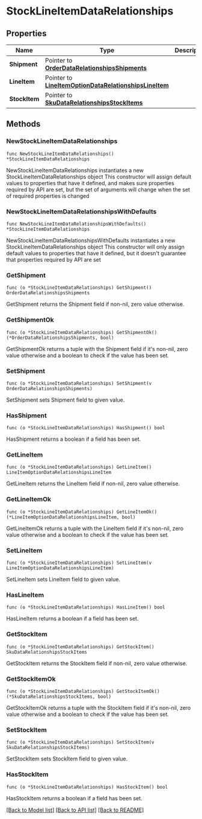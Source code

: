 # StockLineItemDataRelationships

## Properties

Name | Type | Description | Notes
------------ | ------------- | ------------- | -------------
**Shipment** | Pointer to [**OrderDataRelationshipsShipments**](OrderDataRelationshipsShipments.md) |  | [optional] 
**LineItem** | Pointer to [**LineItemOptionDataRelationshipsLineItem**](LineItemOptionDataRelationshipsLineItem.md) |  | [optional] 
**StockItem** | Pointer to [**SkuDataRelationshipsStockItems**](SkuDataRelationshipsStockItems.md) |  | [optional] 

## Methods

### NewStockLineItemDataRelationships

`func NewStockLineItemDataRelationships() *StockLineItemDataRelationships`

NewStockLineItemDataRelationships instantiates a new StockLineItemDataRelationships object
This constructor will assign default values to properties that have it defined,
and makes sure properties required by API are set, but the set of arguments
will change when the set of required properties is changed

### NewStockLineItemDataRelationshipsWithDefaults

`func NewStockLineItemDataRelationshipsWithDefaults() *StockLineItemDataRelationships`

NewStockLineItemDataRelationshipsWithDefaults instantiates a new StockLineItemDataRelationships object
This constructor will only assign default values to properties that have it defined,
but it doesn't guarantee that properties required by API are set

### GetShipment

`func (o *StockLineItemDataRelationships) GetShipment() OrderDataRelationshipsShipments`

GetShipment returns the Shipment field if non-nil, zero value otherwise.

### GetShipmentOk

`func (o *StockLineItemDataRelationships) GetShipmentOk() (*OrderDataRelationshipsShipments, bool)`

GetShipmentOk returns a tuple with the Shipment field if it's non-nil, zero value otherwise
and a boolean to check if the value has been set.

### SetShipment

`func (o *StockLineItemDataRelationships) SetShipment(v OrderDataRelationshipsShipments)`

SetShipment sets Shipment field to given value.

### HasShipment

`func (o *StockLineItemDataRelationships) HasShipment() bool`

HasShipment returns a boolean if a field has been set.

### GetLineItem

`func (o *StockLineItemDataRelationships) GetLineItem() LineItemOptionDataRelationshipsLineItem`

GetLineItem returns the LineItem field if non-nil, zero value otherwise.

### GetLineItemOk

`func (o *StockLineItemDataRelationships) GetLineItemOk() (*LineItemOptionDataRelationshipsLineItem, bool)`

GetLineItemOk returns a tuple with the LineItem field if it's non-nil, zero value otherwise
and a boolean to check if the value has been set.

### SetLineItem

`func (o *StockLineItemDataRelationships) SetLineItem(v LineItemOptionDataRelationshipsLineItem)`

SetLineItem sets LineItem field to given value.

### HasLineItem

`func (o *StockLineItemDataRelationships) HasLineItem() bool`

HasLineItem returns a boolean if a field has been set.

### GetStockItem

`func (o *StockLineItemDataRelationships) GetStockItem() SkuDataRelationshipsStockItems`

GetStockItem returns the StockItem field if non-nil, zero value otherwise.

### GetStockItemOk

`func (o *StockLineItemDataRelationships) GetStockItemOk() (*SkuDataRelationshipsStockItems, bool)`

GetStockItemOk returns a tuple with the StockItem field if it's non-nil, zero value otherwise
and a boolean to check if the value has been set.

### SetStockItem

`func (o *StockLineItemDataRelationships) SetStockItem(v SkuDataRelationshipsStockItems)`

SetStockItem sets StockItem field to given value.

### HasStockItem

`func (o *StockLineItemDataRelationships) HasStockItem() bool`

HasStockItem returns a boolean if a field has been set.


[[Back to Model list]](../README.md#documentation-for-models) [[Back to API list]](../README.md#documentation-for-api-endpoints) [[Back to README]](../README.md)


